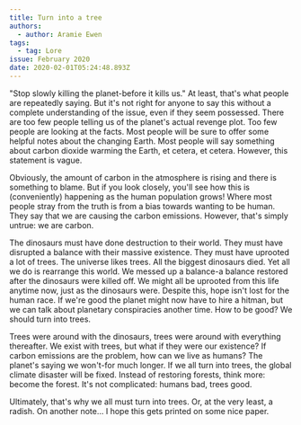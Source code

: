 ```yaml
---
title: Turn into a tree
authors:
  - author: Aramie Ewen
tags:
  - tag: Lore
issue: February 2020
date: 2020-02-01T05:24:48.893Z
---
```

"Stop slowly killing the planet-before it kills us." At least, that's what people are repeatedly saying. But it's not right for anyone to say this without a complete understanding of the issue, even if they seem possessed. There are too few people telling us of the planet's actual revenge plot. Too few people are looking at the facts. Most people will be sure to offer some helpful notes about the changing Earth. Most people will say something about carbon dioxide warming the Earth, et cetera, et cetera. However, this statement is vague. 


Obviously, the amount of carbon in the atmosphere is rising and there is something to blame. But if you look closely, you'll see how this is (conveniently) happening as the human population grows! Where most people stray from the truth is from a bias towards wanting to be human. They say that we are causing the carbon emissions. However, that's simply untrue: we are carbon.
 
The dinosaurs must have done destruction to their world. They must have disrupted a balance with their massive existence. They must have uprooted a lot of trees. The universe likes trees. All the biggest dinosaurs died. Yet all we do is rearrange this world. We messed up a balance-a balance restored after the dinosaurs were killed off. We might all be uprooted from this life anytime now, just as the dinosaurs were. Despite this, hope isn't lost for the human race. If we're good the planet might now have to hire a hitman, but we can talk about planetary conspiracies another time. How to be good? We should turn into trees. 


Trees were around with the dinosaurs, trees were around with everything thereafter. We exist with trees, but what if they were our existence? If carbon emissions are the problem, how can we live as humans? The planet's saying we won't-for much longer. 
If we all turn into trees, the global climate disaster will be fixed. Instead of restoring forests, think more: become the forest. It's not complicated: humans bad, trees good. 


Ultimately, that's why we all must turn into trees. Or, at the very least, a radish. On another note... I hope this gets printed on some nice paper.